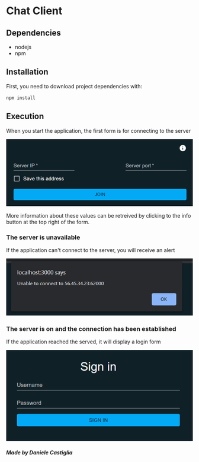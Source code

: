 # Chat Client

## Dependencies
- nodejs
- npm

## Installation
First, you need to download project dependencies with:
```bash
npm install
```

## Execution
When you start the application, the first form is for connecting to
the server

![Connection form](images/connection_form.PNG)

More information about these values can be retreived by clicking
to the info button at the top right of the form.

### The server is unavailable
If the application can't connect to the server, you will receive
an alert

![Server unavailable](images/server_unavailable.PNG)

### The server is on and the connection has been established
If the application reached the served, it will display a login form

![Login form](images/signin_form.PNG)

##### Made by Daniele Castiglia